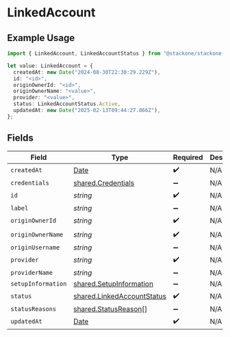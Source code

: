 # LinkedAccount

## Example Usage

```typescript
import { LinkedAccount, LinkedAccountStatus } from "@stackone/stackone-client-ts/sdk/models/shared";

let value: LinkedAccount = {
  createdAt: new Date("2024-08-30T22:30:29.229Z"),
  id: "<id>",
  originOwnerId: "<id>",
  originOwnerName: "<value>",
  provider: "<value>",
  status: LinkedAccountStatus.Active,
  updatedAt: new Date("2025-02-13T09:44:27.866Z"),
};
```

## Fields

| Field                                                                                         | Type                                                                                          | Required                                                                                      | Description                                                                                   |
| --------------------------------------------------------------------------------------------- | --------------------------------------------------------------------------------------------- | --------------------------------------------------------------------------------------------- | --------------------------------------------------------------------------------------------- |
| `createdAt`                                                                                   | [Date](https://developer.mozilla.org/en-US/docs/Web/JavaScript/Reference/Global_Objects/Date) | :heavy_check_mark:                                                                            | N/A                                                                                           |
| `credentials`                                                                                 | [shared.Credentials](../../../sdk/models/shared/credentials.md)                               | :heavy_minus_sign:                                                                            | N/A                                                                                           |
| `id`                                                                                          | *string*                                                                                      | :heavy_check_mark:                                                                            | N/A                                                                                           |
| `label`                                                                                       | *string*                                                                                      | :heavy_minus_sign:                                                                            | N/A                                                                                           |
| `originOwnerId`                                                                               | *string*                                                                                      | :heavy_check_mark:                                                                            | N/A                                                                                           |
| `originOwnerName`                                                                             | *string*                                                                                      | :heavy_check_mark:                                                                            | N/A                                                                                           |
| `originUsername`                                                                              | *string*                                                                                      | :heavy_minus_sign:                                                                            | N/A                                                                                           |
| `provider`                                                                                    | *string*                                                                                      | :heavy_check_mark:                                                                            | N/A                                                                                           |
| `providerName`                                                                                | *string*                                                                                      | :heavy_minus_sign:                                                                            | N/A                                                                                           |
| `setupInformation`                                                                            | [shared.SetupInformation](../../../sdk/models/shared/setupinformation.md)                     | :heavy_minus_sign:                                                                            | N/A                                                                                           |
| `status`                                                                                      | [shared.LinkedAccountStatus](../../../sdk/models/shared/linkedaccountstatus.md)               | :heavy_check_mark:                                                                            | N/A                                                                                           |
| `statusReasons`                                                                               | [shared.StatusReason](../../../sdk/models/shared/statusreason.md)[]                           | :heavy_minus_sign:                                                                            | N/A                                                                                           |
| `updatedAt`                                                                                   | [Date](https://developer.mozilla.org/en-US/docs/Web/JavaScript/Reference/Global_Objects/Date) | :heavy_check_mark:                                                                            | N/A                                                                                           |